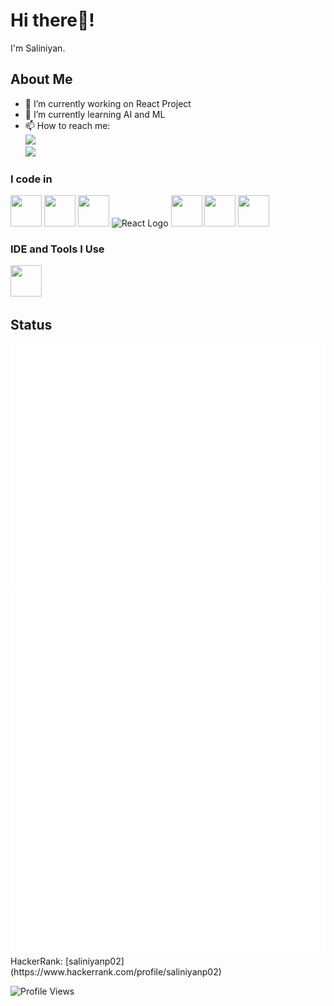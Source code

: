 # Hi there👋!

I'm Saliniyan.

## About Me

- 🔭 I’m currently working on React Project
- 🌱 I’m currently learning AI and ML
- 📫 How to reach me:
<br /> [<img src="https://img.shields.io/badge/LinkedIn-0077B5?style=for-the-badge&logo=linkedin&logoColor=white" />](https://www.linkedin.com/in/saliniyan-p-65231b256/)
<br />[<img src="https://img.shields.io/badge/Gmail-D14836?style=for-the-badge&logo=gmail&logoColor=white" />](mailto:saliniyanp02@gmail.com)

### I code in
<div>
<img height="50" width="50" src="https://img.icons8.com/color/48/000000/python.png" />
<img height="50" width="50" src="https://img.icons8.com/color/48/000000/c-programming.png" /> 
<img height="50" width="50" src="https://img.icons8.com/color/48/000000/java-coffee-cup-logo.png" />
<img height="50" width="50" src="https://img.icons8.com/color/48/000000/react-native.png" alt="React Logo"/>
<img height="50" width="50" src="https://img.icons8.com/color/48/000000/html-5.png" /> 
<img height="50" width="50" src="https://img.icons8.com/color/48/000000/css3.png" />
<img height="50" width="50" src="https://img.icons8.com/color/48/000000/javascript.png"/>
</div>

### IDE and Tools I Use
<img height="50" width="50" src="https://img.icons8.com/color/48/000000/visual-studio-code-2019.png"/>

## Status

<img src="/github-metrics.svg" alt="Metrics" >
<img src="/metrics.plugin.isocalendar.svg" alt="Calender" >
HackerRank: [saliniyanp02](https://www.hackerrank.com/profile/saliniyanp02)


![Profile Views](https://komarev.com/ghpvc/?username=saliniyan&style=for-the-badge&color=blueviolet&label=Visitors&labelColor=1A1A1A&logoColor=white&labelPad=10&logoPad=5&borderColor=red&borderWidth=2&shadow=5)
